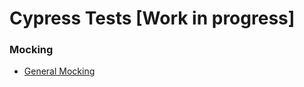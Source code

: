 # Cypress Tests [Work in progress]

### Mocking

- [General Mocking](../cypress/mocking/general.md)
